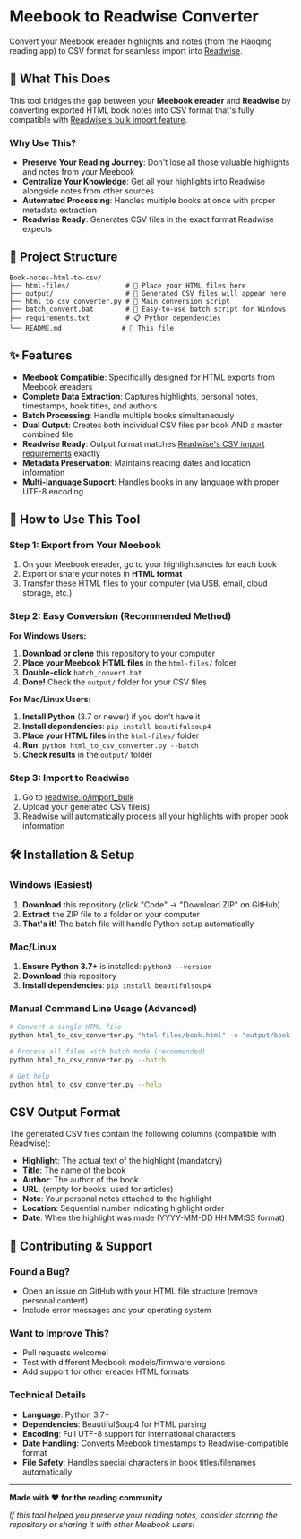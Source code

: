 # Meebook to Readwise Converter

Convert your Meebook ereader highlights and notes  (from the Haoqing reading app) to CSV format for seamless import into [Readwise](https://readwise.io).

## 📖 What This Does

This tool bridges the gap between your **Meebook ereader** and **Readwise** by converting exported HTML book notes into CSV format that's fully compatible with [Readwise's bulk import feature](https://readwise.io/import_bulk).

### Why Use This?
- **Preserve Your Reading Journey**: Don't lose all those valuable highlights and notes from your Meebook
- **Centralize Your Knowledge**: Get all your highlights into Readwise alongside notes from other sources
- **Automated Processing**: Handles multiple books at once with proper metadata extraction
- **Readwise Ready**: Generates CSV files in the exact format Readwise expects

## 📁 Project Structure

```
Book-notes-html-to-csv/
├── html-files/              # 📁 Place your HTML files here
├── output/                  # 📁 Generated CSV files will appear here
├── html_to_csv_converter.py # 🐍 Main conversion script
├── batch_convert.bat        # 🚀 Easy-to-use batch script for Windows
├── requirements.txt         # 📋 Python dependencies
└── README.md               # 📖 This file
```

## ✨ Features

- **Meebook Compatible**: Specifically designed for HTML exports from Meebook ereaders
- **Complete Data Extraction**: Captures highlights, personal notes, timestamps, book titles, and authors
- **Batch Processing**: Handle multiple books simultaneously
- **Dual Output**: Creates both individual CSV files per book AND a master combined file
- **Readwise Ready**: Output format matches [Readwise's CSV import requirements](https://readwise.io/import_bulk) exactly
- **Metadata Preservation**: Maintains reading dates and location information
- **Multi-language Support**: Handles books in any language with proper UTF-8 encoding

## 🚀 How to Use This Tool

### Step 1: Export from Your Meebook
1. On your Meebook ereader, go to your highlights/notes for each book
2. Export or share your notes in **HTML format**
3. Transfer these HTML files to your computer (via USB, email, cloud storage, etc.)

### Step 2: Easy Conversion (Recommended Method)

**For Windows Users:**
1. **Download or clone** this repository to your computer
2. **Place your Meebook HTML files** in the `html-files/` folder
3. **Double-click** `batch_convert.bat` 
4. **Done!** Check the `output/` folder for your CSV files

**For Mac/Linux Users:**
1. **Install Python** (3.7 or newer) if you don't have it
2. **Install dependencies**: `pip install beautifulsoup4`
3. **Place your HTML files** in the `html-files/` folder
4. **Run**: `python html_to_csv_converter.py --batch`
5. **Check results** in the `output/` folder

### Step 3: Import to Readwise
1. Go to [readwise.io/import_bulk](https://readwise.io/import_bulk)
2. Upload your generated CSV file(s)
3. Readwise will automatically process all your highlights with proper book information

## 🛠️ Installation & Setup

### Windows (Easiest)
1. **Download** this repository (click "Code" → "Download ZIP" on GitHub)
2. **Extract** the ZIP file to a folder on your computer
3. **That's it!** The batch file will handle Python setup automatically

### Mac/Linux
1. **Ensure Python 3.7+** is installed: `python3 --version`
2. **Download** this repository
3. **Install dependencies**: `pip install beautifulsoup4`

### Manual Command Line Usage (Advanced)
```bash
# Convert a single HTML file
python html_to_csv_converter.py "html-files/book.html" -o "output/book.csv"

# Process all files with batch mode (recommended)
python html_to_csv_converter.py --batch

# Get help
python html_to_csv_converter.py --help
```

## CSV Output Format

The generated CSV files contain the following columns (compatible with Readwise):

- **Highlight**: The actual text of the highlight (mandatory)
- **Title**: The name of the book
- **Author**: The author of the book
- **URL**: (empty for books, used for articles)
- **Note**: Your personal notes attached to the highlight
- **Location**: Sequential number indicating highlight order
- **Date**: When the highlight was made (YYYY-MM-DD HH:MM:SS format)

## 🤝 Contributing & Support

### Found a Bug?
- Open an issue on GitHub with your HTML file structure (remove personal content)
- Include error messages and your operating system

### Want to Improve This?
- Pull requests welcome!
- Test with different Meebook models/firmware versions
- Add support for other ereader HTML formats

### Technical Details
- **Language**: Python 3.7+
- **Dependencies**: BeautifulSoup4 for HTML parsing
- **Encoding**: Full UTF-8 support for international characters
- **Date Handling**: Converts Meebook timestamps to Readwise-compatible format
- **File Safety**: Handles special characters in book titles/filenames automatically

---

**Made with ❤️ for the reading community**

*If this tool helped you preserve your reading notes, consider starring the repository or sharing it with other Meebook users!*
